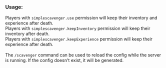 ### Usage:
Players with `simplescavenger.use` permission will keep their inventory and experience after death.<br>
Players with `simplescavenger.keepInventory` permission will keep their inventory after death.<br>
Players with `simplescavenger.keepExperience` permission will keep their experience after death.<br><br>
The `/scavenger` command can be used to reload the config while the server is running. If the config doesn't exist, it will be generated.
